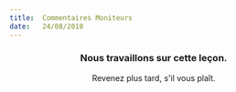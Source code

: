 ```yaml
---
title:  Commentaires Moniteurs
date:   24/08/2018
---
```


### <center>Nous travaillons sur cette leçon.</center>
<center>Revenez plus tard, s'il vous plaît.</center>